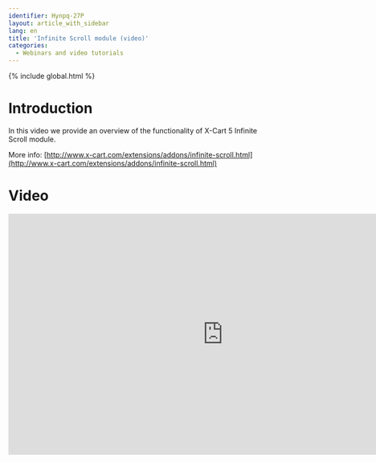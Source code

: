 ```yaml
---
identifier: Hynpq-27P
layout: article_with_sidebar
lang: en
title: 'Infinite Scroll module (video)'
categories:
  - Webinars and video tutorials
---
```


{% include global.html %}

# Introduction

In this video we provide an overview of the functionality of X-Cart 5 Infinite Scroll module.  

More info: [http://www.x-cart.com/extensions/addons/infinite-scroll.html](http://www.x-cart.com/extensions/addons/infinite-scroll.html)

# Video

<iframe class="youtube-player" type="text/html" style="width: 853px; height: 480px" src="https://www.youtube.com/embed/2xcBQk0y87s" frameborder="0"></iframe>
